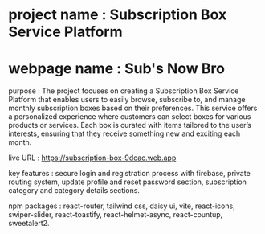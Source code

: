 # project name : Subscription Box Service Platform

# webpage name : Sub's Now Bro

purpose : The project focuses on creating a Subscription Box Service Platform that enables users to easily browse, subscribe to, and manage monthly subscription boxes based on their preferences. This service offers a personalized experience where customers can select boxes for various products or services. Each box is curated with items tailored to the user’s interests, ensuring that they receive something new and exciting each month.

live URL : https://subscription-box-9dcac.web.app

key features : secure login and registration process with firebase, private routing system, update profile and reset password section, subscription category and category details sections.

npm packages : react-router, tailwind css, daisy ui, vite, react-icons, swiper-slider, react-toastify, react-helmet-async, react-countup, sweetalert2.
